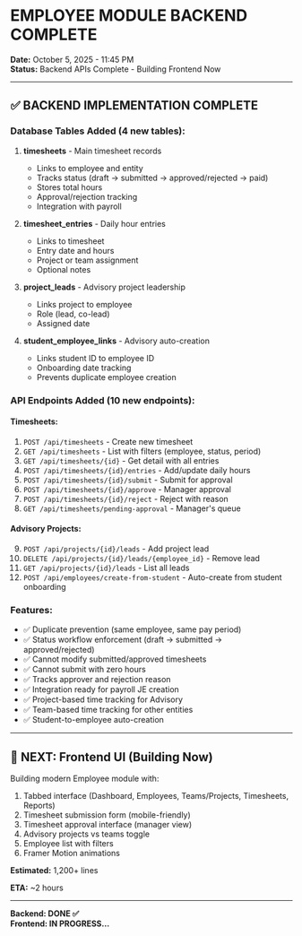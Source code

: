 # EMPLOYEE MODULE BACKEND COMPLETE
**Date:** October 5, 2025 - 11:45 PM  
**Status:** Backend APIs Complete - Building Frontend Now

---

## ✅ BACKEND IMPLEMENTATION COMPLETE

### Database Tables Added (4 new tables):

1. **timesheets** - Main timesheet records
   - Links to employee and entity
   - Tracks status (draft → submitted → approved/rejected → paid)
   - Stores total hours
   - Approval/rejection tracking
   - Integration with payroll

2. **timesheet_entries** - Daily hour entries
   - Links to timesheet
   - Entry date and hours
   - Project or team assignment
   - Optional notes

3. **project_leads** - Advisory project leadership
   - Links project to employee
   - Role (lead, co-lead)
   - Assigned date

4. **student_employee_links** - Advisory auto-creation
   - Links student ID to employee ID
   - Onboarding date tracking
   - Prevents duplicate employee creation

### API Endpoints Added (10 new endpoints):

#### Timesheets:
1. `POST /api/timesheets` - Create new timesheet
2. `GET /api/timesheets` - List with filters (employee, status, period)
3. `GET /api/timesheets/{id}` - Get detail with all entries
4. `POST /api/timesheets/{id}/entries` - Add/update daily hours
5. `POST /api/timesheets/{id}/submit` - Submit for approval
6. `POST /api/timesheets/{id}/approve` - Manager approval
7. `POST /api/timesheets/{id}/reject` - Reject with reason
8. `GET /api/timesheets/pending-approval` - Manager's queue

#### Advisory Projects:
9. `POST /api/projects/{id}/leads` - Add project lead
10. `DELETE /api/projects/{id}/leads/{employee_id}` - Remove lead
11. `GET /api/projects/{id}/leads` - List all leads
12. `POST /api/employees/create-from-student` - Auto-create from student onboarding

### Features:
- ✅ Duplicate prevention (same employee, same pay period)
- ✅ Status workflow enforcement (draft → submitted → approved/rejected)
- ✅ Cannot modify submitted/approved timesheets
- ✅ Cannot submit with zero hours
- ✅ Tracks approver and rejection reason
- ✅ Integration ready for payroll JE creation
- ✅ Project-based time tracking for Advisory
- ✅ Team-based time tracking for other entities
- ✅ Student-to-employee auto-creation

---

## 🎯 NEXT: Frontend UI (Building Now)

Building modern Employee module with:
1. Tabbed interface (Dashboard, Employees, Teams/Projects, Timesheets, Reports)
2. Timesheet submission form (mobile-friendly)
3. Timesheet approval interface (manager view)
4. Advisory projects vs teams toggle
5. Employee list with filters
6. Framer Motion animations

**Estimated:** 1,200+ lines

**ETA:** ~2 hours

---

**Backend: DONE ✅  
Frontend: IN PROGRESS...**





